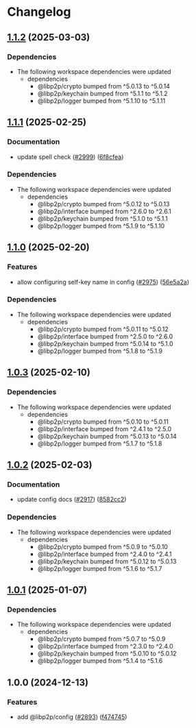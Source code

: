 # Changelog

## [1.1.2](https://github.com/libp2p/js-libp2p/compare/config-v1.1.1...config-v1.1.2) (2025-03-03)


### Dependencies

* The following workspace dependencies were updated
  * dependencies
    * @libp2p/crypto bumped from ^5.0.13 to ^5.0.14
    * @libp2p/keychain bumped from ^5.1.1 to ^5.1.2
    * @libp2p/logger bumped from ^5.1.10 to ^5.1.11

## [1.1.1](https://github.com/libp2p/js-libp2p/compare/config-v1.1.0...config-v1.1.1) (2025-02-25)


### Documentation

* update spell check ([#2999](https://github.com/libp2p/js-libp2p/issues/2999)) ([6f8cfea](https://github.com/libp2p/js-libp2p/commit/6f8cfeafb2f6ddc231a85ca369fb33cf759940f7))


### Dependencies

* The following workspace dependencies were updated
  * dependencies
    * @libp2p/crypto bumped from ^5.0.12 to ^5.0.13
    * @libp2p/interface bumped from ^2.6.0 to ^2.6.1
    * @libp2p/keychain bumped from ^5.1.0 to ^5.1.1
    * @libp2p/logger bumped from ^5.1.9 to ^5.1.10

## [1.1.0](https://github.com/libp2p/js-libp2p/compare/config-v1.0.3...config-v1.1.0) (2025-02-20)


### Features

* allow configuring self-key name in config ([#2975](https://github.com/libp2p/js-libp2p/issues/2975)) ([56e5a2a](https://github.com/libp2p/js-libp2p/commit/56e5a2a87f2218d5c4d5b84f3941741a176b0cd7))


### Dependencies

* The following workspace dependencies were updated
  * dependencies
    * @libp2p/crypto bumped from ^5.0.11 to ^5.0.12
    * @libp2p/interface bumped from ^2.5.0 to ^2.6.0
    * @libp2p/keychain bumped from ^5.0.14 to ^5.1.0
    * @libp2p/logger bumped from ^5.1.8 to ^5.1.9

## [1.0.3](https://github.com/libp2p/js-libp2p/compare/config-v1.0.2...config-v1.0.3) (2025-02-10)


### Dependencies

* The following workspace dependencies were updated
  * dependencies
    * @libp2p/crypto bumped from ^5.0.10 to ^5.0.11
    * @libp2p/interface bumped from ^2.4.1 to ^2.5.0
    * @libp2p/keychain bumped from ^5.0.13 to ^5.0.14
    * @libp2p/logger bumped from ^5.1.7 to ^5.1.8

## [1.0.2](https://github.com/libp2p/js-libp2p/compare/config-v1.0.1...config-v1.0.2) (2025-02-03)


### Documentation

* update config docs ([#2917](https://github.com/libp2p/js-libp2p/issues/2917)) ([8582cc2](https://github.com/libp2p/js-libp2p/commit/8582cc24965b8636e466a259ed9f65a23e511ec6))


### Dependencies

* The following workspace dependencies were updated
  * dependencies
    * @libp2p/crypto bumped from ^5.0.9 to ^5.0.10
    * @libp2p/interface bumped from ^2.4.0 to ^2.4.1
    * @libp2p/keychain bumped from ^5.0.12 to ^5.0.13
    * @libp2p/logger bumped from ^5.1.6 to ^5.1.7

## [1.0.1](https://github.com/libp2p/js-libp2p/compare/config-v1.0.0...config-v1.0.1) (2025-01-07)


### Dependencies

* The following workspace dependencies were updated
  * dependencies
    * @libp2p/crypto bumped from ^5.0.7 to ^5.0.9
    * @libp2p/interface bumped from ^2.3.0 to ^2.4.0
    * @libp2p/keychain bumped from ^5.0.10 to ^5.0.12
    * @libp2p/logger bumped from ^5.1.4 to ^5.1.6

## 1.0.0 (2024-12-13)


### Features

* add @libp2p/config ([#2893](https://github.com/libp2p/js-libp2p/issues/2893)) ([f474745](https://github.com/libp2p/js-libp2p/commit/f4747450f1025df1dc31970355ceed2154c5b835))
